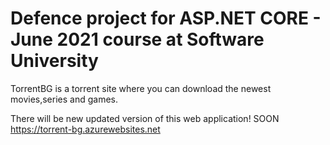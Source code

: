 # Defence project for ASP.NET CORE - June 2021 course at Software University
TorrentBG is a torrent site where you can download the newest movies,series and games.


There will be new updated version of this web application! SOON
https://torrent-bg.azurewebsites.net
